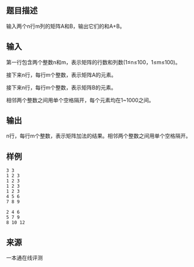 ## 题目描述

输入两个n行m列的矩阵A和B，输出它们的和A+B。

## 输入

第一行包含两个整数n和m，表示矩阵的行数和列数(1≤n≤100，1≤m≤100)。

接下来n行，每行m个整数，表示矩阵A的元素。

接下来n行，每行m个整数，表示矩阵B的元素。

相邻两个整数之间用单个空格隔开，每个元素均在1~1000之间。

## 输出

n行，每行m个整数，表示矩阵加法的结果。相邻两个整数之间用单个空格隔开。

## 样例

```input1
3 3
1 2 3
1 2 3
1 2 3
1 2 3
4 5 6
7 8 9

```

```output1
2 4 6
5 7 9
8 10 12

```


 ## 来源

 一本通在线评测 